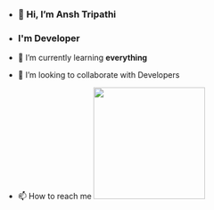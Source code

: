 - <h3>👋 Hi, I’m Ansh Tripathi <br>
- <h3>I'm Developer</h2>

- 🌱 I’m currently learning <strong>everything</strong>
- 💞️ I’m looking to collaborate with Developers
- 📫 How to reach me 
<a href="https://www.linkedin.com/in/ansh-tripathi-2505b4169"><img src="https://cdn-icons-png.flaticon.com/512/174/174857.png" width="200px" height="200px"></a>

<!---
Ansh57/Ansh57 is a ✨ special ✨ repository because its `README.md` (this file) appears on your GitHub profile.
You can click the Preview link to take a look at your changes.
--->
